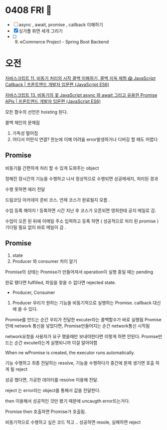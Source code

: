 # 0408 FRI 🎁

- [ ] async , await, promise , callback 이해하기 
- [X] 싱가폴 화면 세개 그리기
- [ ] 9. eCommerce Project - Spring Boot Backend



# 오전
[자바스크립트 11. 비동기 처리의 시작 콜백 이해하기, 콜백 지옥 체험 😱 JavaScript Callback | 프론트엔드 개발자 입문편 (JavaScript ES6)](https://www.youtube.com/watch?v=s1vpVCrT8f4&list=PLv2d7VI9OotTVOL4QmPfvJWPJvkmv6h-2&index=11)

[자바스크립트 13. 비동기의 꽃 JavaScript async 와 await 그리고 유용한 Promise APIs | 프론트엔드 개발자 입문편 (JavaScript ES6)](https://www.youtube.com/watch?v=aoQSOZfz3vQ)

모든 함수의 선언은 hoisting 된다. 

콜백 체인의 문제점 
1. 가독성 떨어짐 
2. 어디서 어떤식 연결? 한눈에 이해 어려움
error발생하거나 디버깅 할 때도 어렵다 

## Promise
비동기를 간편하게 처리 할 수 있게 도와주는 object 

정해진 장시간의 기능을 수행하고 나서 정상적으로 수행되면 성공메세지, 처리된 경과 

수행 못하면 에러 전달 

드림코딩 아카데미 준비 코스. 언제 코스가 완료될지 모름 . 

수업 등록 해야지 ! 등록하면 시간 지난 후 코스가 오픈되면 영희한테 공지 메일로 감. 

수업이 오픈 된 뒤에 이메일 주소 입력하고 등록 하면 ( 성공적으로 처리 된 promise )
기다릴 필요 없이 바로 메일이 감 .

## Promise
1. state
2. Producer 와 consumer 차이 알기 

Promise의 상태는 Promise가 만들어져서 operation이 실행 중일 때는 pending

완료 됐다면 fulfilled, 파일을 찾을 수 없다면 rejected state.

- Producer, Consumer

1. Producer
우리가 원하는 기능을 비동기적으로 실행하는 Promise. callback 대신에 쓸 수 있다. 

Promise를 만드는 순간 우리가 전달한 excuter라는 콜백함수가 바로 실행됨
Promise안에 network 통신을 넣었다면, Promise만들어지는 순간 network통신 시작됨

network요청을 사용자가 요구 했을때만 보내야한다면 이렇게 하면 안된다. 
Promise만드는 순간 excute라는게 실행되니까 이걸 알아야함

When ne wPromise is created, the executor runs automatically. 

기능 수행하고 최종 전달하는 resolve,
기능을 수행하다가 중간에 문제 생기면 호출 하게 될 reject

성공 했다면, 가공한 데이터를 resolve 이용해 전달. 

reject 는 error라는 object를 통해서 값을 전달한다. 

then 이용해서 성공적인 것만 봤기 때문에 uncaugth error뜨는거다. 

Promise then 호출하면 Promise가 호출됨. 

비동기적으로 수행하고 싶은 코드 적고 .. 
성공하면 resole, 실패하면 reject 

